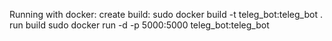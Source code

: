 Running with docker:
create build:
sudo docker build -t teleg_bot:teleg_bot .
run build
sudo docker run -d -p 5000:5000 teleg_bot:teleg_bot
